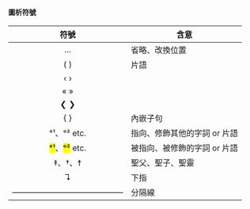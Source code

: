 #### 圖析符號

| 符號  | 含意 |
| :---: | ---- |
| ... | 省略、改換位置 |
| ( ) | 片語 |
| ‹ › | |
| « » | |
| ❮ ❯ | |
| { } | 內嵌子句 |
| °¹、°² etc.  | 指向、修飾其他的字詞 or 片語 |
| <mark>°¹</mark>、<mark>°²</mark> etc. | 被指向、被修飾的字詞 or 片語 |
| ‡、†、☨ | 聖父、聖子、聖靈 |
| ↴ |  下指 |
| —————————————— | 分隔線 |